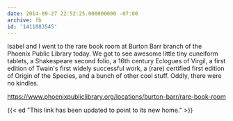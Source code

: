 ```yaml
---
date: 2014-09-27 22:52:25.000000000 -07:00
archive: fb
id: '1411883545'
---
```


Isabel and I went to the rare book room at Burton Barr branch of the Phoenix Public Library today. We got to see awesome little tiny cuneiform tablets, a Shakespeare second folio, a 16th century Eclogues of Virgil, a first edition of Twain's first widely successful work, a (rare) certified first edition of Origin of the Species, and a bunch of other cool stuff. Oddly, there were no kindles.

https://www.phoenixpubliclibrary.org/locations/burton-barr/rare-book-room

{{< ed "This link has been updated to point to its new home." >}}